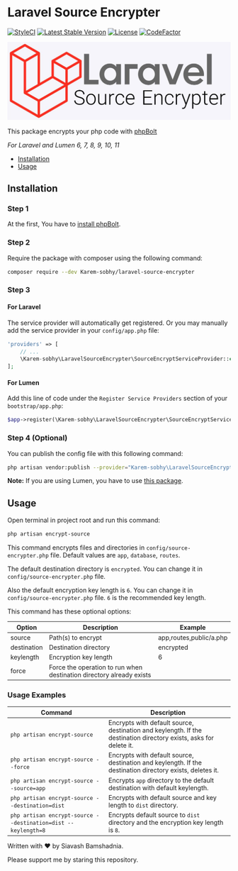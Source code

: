 # Laravel Source Encrypter

[![StyleCI](https://github.styleci.io/repos/248479627/shield?branch=master)](https://github.styleci.io/repos/248479627)
[![Latest Stable Version](https://poser.pugx.org/sbamtr/laravel-source-encrypter/v/stable)](https://packagist.org/packages/sbamtr/laravel-source-encrypter)
[![License](https://poser.pugx.org/sbamtr/laravel-source-encrypter/license)](https://github.com/SiavashBamshadnia/Laravel-Source-Encrypter)
[![CodeFactor](https://www.codefactor.io/repository/github/siavashbamshadnia/laravel-source-encrypter/badge)](https://www.codefactor.io/repository/github/siavashbamshadnia/laravel-source-encrypter)


![](cover.jpg)

This package encrypts your php code with [phpBolt](https://phpbolt.com) 

*For Laravel and Lumen 6, 7, 8, 9, 10, 11*

* [Installation](#installation)
* [Usage](#usage)

## Installation

### Step 1
At the first, You have to [install phpBolt](https://phpbolt.com/download-phpbolt/).


### Step 2
Require the package with composer using the following command:
```bash
composer require --dev Karem-sobhy/laravel-source-encrypter
```
### Step 3
#### For Laravel
The service provider will automatically get registered. Or you may manually add the service provider in your `config/app.php` file:
```php
'providers' => [
    // ...
    \Karem-sobhy\LaravelSourceEncrypter\SourceEncryptServiceProvider::class,
];
```

#### For Lumen
Add this line of code under the `Register Service Providers` section of your `bootstrap/app.php`:
```php
$app->register(\Karem-sobhy\LaravelSourceEncrypter\SourceEncryptServiceProvider::class);
```


### Step 4 (Optional)
You can publish the config file with this following command:
```bash
php artisan vendor:publish --provider="Karem-sobhy\LaravelSourceEncrypter\SourceEncryptServiceProvider" --tag=config
```
**Note:** If you are using Lumen, you have to use [this package](https://github.com/laravelista/lumen-vendor-publish).

## Usage
Open terminal in project root and run this command: 
```bash
php artisan encrypt-source
```
This command encrypts files and directories in `config/source-encrypter.php` file. Default values are `app`, `database`, `routes`.

The default destination directory is `encrypted`. You can change it in `config/source-encrypter.php` file.

Also the default encryption key length is `6`. You can change it in `config/source-encrypter.php` file. `6` is the recommended key length.

This command has these optional options:

| Option      | Description                                                          | Example                 |
|-------------|----------------------------------------------------------------------|-------------------------|
| source      | Path(s) to encrypt                                                   | app,routes,public/a.php |
| destination | Destination directory                                                | encrypted               |
| keylength   | Encryption key length                                                | 6                       |
| force       | Force the operation to run when destination directory already exists |                         |

### Usage Examples

| Command                                                       | Description                                                                                                       |
|---------------------------------------------------------------|-------------------------------------------------------------------------------------------------------------------|
| `php artisan encrypt-source`                                  | Encrypts with default source, destination and keylength. If the destination directory exists, asks for delete it. |
| `php artisan encrypt-source --force`                          | Encrypts with default source, destination and keylength. If the destination directory exists, deletes it.         |
| `php artisan encrypt-source --source=app`                     | Encrypts `app` directory to the default destination with default keylength.                                       |
| `php artisan encrypt-source --destination=dist`               | Encrypts with default source and key length to `dist` directory.                                                  |
| `php artisan encrypt-source --destination=dist --keylength=8` | Encrypts default source to `dist` directory and the encryption key length is `8`.                                 |

Written with ♥ by Siavash Bamshadnia.

Please support me by staring this repository.
